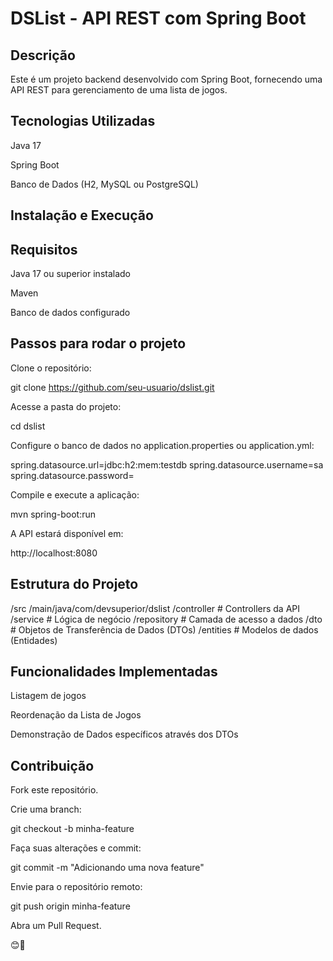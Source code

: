 # DSList - API REST com Spring Boot

## Descrição

Este é um projeto backend desenvolvido com Spring Boot, fornecendo uma API REST para gerenciamento de uma lista de jogos.

## Tecnologias Utilizadas

Java 17

Spring Boot

Banco de Dados (H2, MySQL ou PostgreSQL)

## Instalação e Execução

## Requisitos

Java 17 ou superior instalado

Maven

Banco de dados configurado

## Passos para rodar o projeto

Clone o repositório:

git clone https://github.com/seu-usuario/dslist.git

Acesse a pasta do projeto:

cd dslist

Configure o banco de dados no application.properties ou application.yml:

spring.datasource.url=jdbc:h2:mem:testdb
spring.datasource.username=sa
spring.datasource.password=

Compile e execute a aplicação:

mvn spring-boot:run

A API estará disponível em:

http://localhost:8080

## Estrutura do Projeto

/src
  /main/java/com/devsuperior/dslist
    /controller  # Controllers da API
    /service     # Lógica de negócio
    /repository  # Camada de acesso a dados
    /dto         # Objetos de Transferência de Dados (DTOs)
    /entities    # Modelos de dados (Entidades)

## Funcionalidades Implementadas

Listagem de jogos

Reordenação da Lista de Jogos

Demonstração de Dados específicos através dos DTOs

## Contribuição

Fork este repositório.

Crie uma branch:

git checkout -b minha-feature

Faça suas alterações e commit:

git commit -m "Adicionando uma nova feature"

Envie para o repositório remoto:

git push origin minha-feature

Abra um Pull Request.

😊🚀
